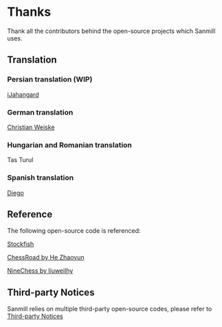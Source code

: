 # Thanks

Thank all the contributors behind the open-source projects which Sanmill uses.

## Translation

### Persian translation (WIP)

[iJahangard](https://github.com/iJahangard)

### German translation

[Christian Weiske](https://github.com/cweiske)

### Hungarian and Romanian translation

Tas Turul

### Spanish translation

[Diego](https://github.com/sguinetti)

## Reference

The following open-source code is referenced:

[Stockfish](https://github.com/official-stockfish/Stockfish)

[ChessRoad by He Zhaoyun](https://github.com/hezhaoyun/chessroad)

[NineChess by liuweilhy](https://github.com/liuweilhy/NineChess)

## Third-party Notices

Sanmill relies on multiple third-party open-source codes, please refer to [Third-party Notices](https://github.com/calcitem/Sanmill/wiki/third-party_notices)